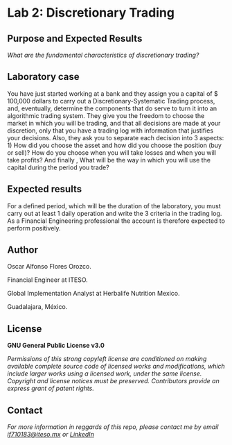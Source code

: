 # Lab 2: Discretionary Trading

## Purpose and Expected Results
*What are the fundamental characteristics of discretionary trading?*

## Laboratory case

You have just started working at a bank and they assign you a capital of $ 100,000 dollars to carry out a Discretionary-Systematic Trading process, and, eventually, determine the components that do serve to turn it into an algorithmic trading system. They give you the freedom to choose the market in which you will be trading, and that all decisions are made at your discretion, only that you have a trading log with information that justifies your decisions. Also, they ask you to separate each decision into 3 aspects: 1) How did you choose the asset and how did you choose the position (buy or sell)? How do you choose when you will take losses and when you will take profits? And finally , What will be the way in which you will use the capital during the period you trade?

## Expected results

For a defined period, which will be the duration of the laboratory, you must carry out at least 1 daily operation and write the 3 criteria in the trading log. As a Financial Engineering professional the account is therefore expected to perform positively.

## Author
Oscar Alfonso Flores Orozco.

Financial Engineer at ITESO.

Global Implementation Analyst at Herbalife Nutrition Mexico.

Guadalajara, México.

## License
**GNU General Public License v3.0** 

*Permissions of this strong copyleft license are conditioned on making available 
complete source code of licensed works and modifications, which include larger 
works using a licensed work, under the same license. Copyright and license notices 
must be preserved. Contributors provide an express grant of patent rights.*

## Contact
*For more information in reggards of this repo, please contact me by email if710183@iteso.mx or [LinkedIn](https://www.linkedin.com/in/oscar-alfonso-flores-orozco/)*
